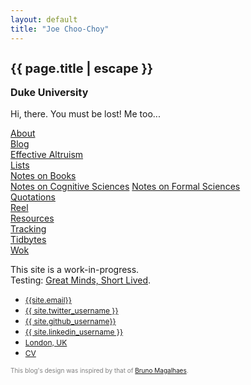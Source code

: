 ```yaml
---
layout: default
title: "Joe Choo-Choy"
---
```


<h1 style="font-size:20px" class="mt-5" itemprop="name headline">{{ page.title | escape }}</h1>

<p style="font-size:16px" class="lead mb-4"><b>Duke University</b></p>

<!--<script language="javascript" src="change_image.js"></script>-->

<div class="row">
  <div class="col-3">
    <!-- <img src="{{site.photo_1}}" class="img-fluid rounded float-left" alt="countenance" id="imgClickAndChange" onclick="changeImage()"/> -->
    <script src="/javascript/random.js" type="text/javascript"></script>
  </div>
  <div class="col">
    <p style="font-size:14px;">
      Hi, there. You must be lost! Me too...
    </p>
    <p style="font-size:14px;">
    <a href="{{ site.about_permalink }}">About</a><br>
    <a href="{{ site.blog_permalink }}">Blog</a><br>
    <a href="https://www.effectivealtruism.org/">Effective Altruism</a><br>
    <a href="{{ site.lists_permalink }}">Lists</a><br>
    <a href="{{ site.book_notes_permalink }}">Notes on Books</a><br>
    <a href="{{ site.cognitive_science_notes_permalink }}">Notes on Cognitive Sciences</a>
    <a href="{{ site.formal_science_notes_permalink }}">Notes on Formal Sciences</a><br>
    <a href="{{ site.quotations_permalink }}">Quotations</a><br>
    <a href="{{ site.reel_permalink }}">Reel</a><br>
    <a href="{{ site.resources_permalink }}">Resources</a><br>
    <a href="{{ site.tracking_permalink }}">Tracking</a><br>
    <a href="{{ site.tidbytes_permalink }}">Tidbytes</a><br>
    <a href="{{ site.wok_permalink }}">Wok</a>
    </p>
    <p style="font-size:14px;">
      This site is a work-in-progress.<br>
      Testing: <a href="{{ site./_drafts/short_lived/ }}">Great Minds, Short Lived</a>.
    </p>
  </div>
</div>

<ul class="nav mt-3">
  <li class="nav-item">
    <a style="font-size:12px;" class="btn btn-link" href="mailto:{{ site.email }}?subject=Hello" class="btn btn-link"><i class="fas fa-envelope" title="Email"></i> {{site.email}}</a>
  </li>
  <li class="nav-item">
    <a style="font-size:12px;" class="btn btn-link" href="https://twitter.com/{{ site.twitter_username }}" class="btn btn-link"><i class="fab fa-fw fa-twitter-square" ></i> {{ site.twitter_username }} </a>
  </li>
  <li class="nav-item">
    <a style="font-size:12px;" class="btn btn-link" href="https://github.com/{{ site.github_username }}" class="btn btn-link"><i class="fab fa-fw fa-github" ></i>{{ site.github_username}}</a>
  </li>
  <li class="nav-item">
    <a style="font-size:12px;" class="btn btn-link" href="https://www.linkedin.com/in/{{ site.linkedin_username }}" class="btn btn-link"><i class="fab fa-linkedin" ></i> {{ site.linkedin_username }}</a>
  </li>
  <li class="nav-item">
    <a style="font-size:12px;" class="nav-link btn btn-link" href="https://en.wikipedia.org/wiki/Durham,_North_Carolina"><i class="fa fa-home"  title="Home"></i> London, UK</a>
  </li>
  <li class="nav-item">
    <a style="font-size:12px;" class="btn btn-link" href="{{ site.resume }}"><i class="far fa-user-circle"  title="resume"></i> CV</a>
  </li>
</ul>

<!--
<div class="noprint">
<h4 class="mt-5 mb-3">Posts</h4>

<p>
  <table class="mt-3">
  {% for post in site.posts %}
      <tr>
      <td class="align-top">
        {%- assign date_format = site.minima.date_format | default: "%Y" -%}
        {{ post.date | date: date_format }}
      </td>
      <td><span style="display:inline-block; width:0.3cm;"></span></td>
      <td class="align-top">
      <a href="{{ post.url }}">{{ post.title }}</a>
      </td>
      </tr>
  {% endfor %}
  </table>
</p>
-->

<p style="color:grey;font-size:10px;">This blog's design was inspired by that of <a href="https://brunomaga.github.io/">Bruno Magalhaes</a>.</p>
